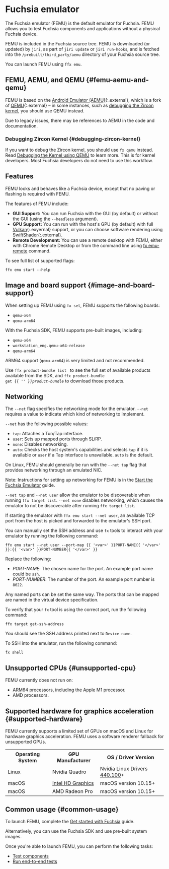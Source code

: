 # Fuchsia emulator

The Fuchsia emulator (FEMU) is the default emulator for Fuchsia. FEMU allows you
to test Fuchsia components and applications without a physical Fuchsia device.

FEMU is included in the Fuchsia source tree. FEMU is downloaded (or updated) by
`jiri`, as part of `jiri update` or `jiri run-hooks`, and is fetched into the
`/prebuilt/third_party/aemu` directory of your Fuchsia source tree.

You can launch FEMU using `ffx emu`.

## FEMU, AEMU, and QEMU {#femu-aemu-and-qemu}

FEMU is based on the
[Android Emulator (AEMU)](https://developer.android.com/studio/run/emulator){:.external},
which is a fork of [QEMU](https://www.qemu.org/){:.external} – in some
instances, such as [debugging the Zircon kernel](#debugging-zircon-kernel), you
should use QEMU instead.

Due to legacy issues, there may be references to AEMU in the code and
documentation.

### Debugging Zircon Kernel {#debugging-zircon-kernel}

If you want to debug the Zircon kernel, you should use `fx qemu` instead. Read
[Debugging the Kernel using QEMU](/docs/development/debugging/qemu.md) to learn
more. This is for kernel developers. Most Fuchsia developers do not need to use
this workflow.

## Features

FEMU looks and behaves like a Fuchsia device, except that no paving or flashing
is required with FEMU.

The features of FEMU include:

*   **GUI Support:** You can run Fuchsia with the GUI (by default) or without
    the GUI (using the `--headless` argument).
*   **GPU Support:** You can run with the host's GPU (by default) with full
    [Vulkan](/docs/development/graphics/magma/concepts/vulkan.md){:.exyernal} support, or
    you can choose software rendering using
    [SwiftShader](https://swiftshader.googlesource.com/SwiftShader/){:.external}.
*   **Remote Development:** You can use a remote desktop with FEMU, either with
    Chrome Remote Desktop or from the command line using
    [fx emu-remote](https://fuchsia.dev/reference/tools/fx/cmd/emu-remote)
    command.

To see full list of supported flags:

```posix-terminal
ffx emu start --help
```

## Image and board support {#image-and-board-support}

When setting up FEMU using `fx set`, FEMU supports the following boards:

*   `qemu-x64`
*   `qemu-arm64`

With the Fuchsia SDK, FEMU supports pre-built images, including:

*   `qemu-x64`
*   `workstation_eng.qemu-x64-release`
*   `qemu-arm64`

ARM64 support (`qemu-arm64`) is very limited and not recommended.

Use `ffx product-bundle list ` to see the full set of available products
available from the SDK, and
<code>ffx product-bundle get {{ '<var>' }}product-bundle</var></code>
to download those products.

## Networking

The `--net` flag specifies the networking mode for the emulator. `--net`
requires a value to indicate which kind of networking to implement.

`--net` has the following possible values:

  - `tap`: Attaches a Tun/Tap interface.
  - `user`: Sets up mapped ports through SLiRP.
  - `none`: Disables networking.
  - `auto`: Checks the host system's capabilities and selects `tap` if it is
            available or `user` if a Tap interface is unavailable.
            `auto` is the default.

On Linux, FEMU should generally be run with the `--net tap` flag that
provides networking through an emulated NIC.

Note: Instructions for setting up
networking for FEMU is in the
[Start the Fuchsia Emulator](/docs/get-started/set_up_femu.md) guide.

`--net tap` and `--net user` allow the emulator to be discoverable
when running `ffx target list`. `--net none` disables networking, which causes
the emulator to not be discoverable after running `ffx target list`.

If starting the emulator with `ffx emu start --net user`, an available TCP
port from the host is picked and forwarded to the emulator's SSH port.

You can manually set the SSH address and use `fx` tools to interact
with your emulator by running the following command:

```posix-terminal
ffx emu start --net user --port-map {{ '<var>' }}PORT-NAME{{ '</var>' }}:{{ '<var>' }}PORT-NUMBER{{ '</var>' }}
```

Replace the following:

  * <var>PORT-NAME</var>: The chosen name for the port. An example port name could be
    `ssh`.
  * <var>PORT-NUMBER</var>: The number of the port. An example port number is
  `8022`.

Any named ports can be set the same way. The ports that can be mapped
are named in the virtual device specification.

To verify that your `fx` tool is using the correct port, run the
following command:

```posix-terminal
ffx target get-ssh-address
```

You should see the SSH address printed next to `Device name`.

To SSH into the emulator, run the following command:

```posix-terminal
fx shell
```

## Unsupported CPUs {#unsupported-cpu}

FEMU currently does not run on:

* ARM64 processors, including the Apple M1 processor.
* AMD processors.

## Supported hardware for graphics acceleration {#supported-hardware}

FEMU currently supports a limited set of GPUs on macOS and Linux for
hardware graphics acceleration. FEMU uses a software renderer fallback
for unsupported GPUs.


<table>
  <tbody>
    <tr>
      <th>Operating System</th>
      <th>GPU Manufacturer</th>
      <th>OS / Driver Version</th>
    </tr>
    <tr>
      <td>Linux</td>
      <td>Nvidia Quadro</td>
      <td>Nvidia Linux Drivers <a href="https://www.nvidia.com/download/driverResults.aspx/160175/en-us">440.100</a>+</td>
    </tr>
    <tr>
      <td>macOS</td>
      <td><a href="https://support.apple.com/en-us/HT204349#intelhd">Intel HD Graphics</a></td>
      <td>macOS version 10.15+</td>
    </tr>
    <tr>
      <td>macOS</td>
      <td>AMD Radeon Pro</td>
      <td>macOS version 10.15+</td>
    </tr>
  </tbody>
</table>

## Common usage {#common-usage}

To launch FEMU, complete the [Get started with Fuchsia](/docs/get-started/README.md) guide.

Alternatively, you can use the Fuchsia SDK and use pre-built system images.

Once you're able to launch FEMU, you can perform the following tasks:

*   [Test components](/docs/development/run/run-test-component.md)
*   [Run end-to-end tests](/docs/development/testing/run_an_end_to_end_test.md)
